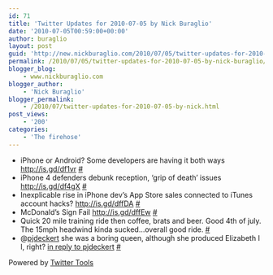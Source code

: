 ```yaml
---
id: 71
title: 'Twitter Updates for 2010-07-05 by Nick Buraglio'
date: '2010-07-05T00:59:00+00:00'
author: buraglio
layout: post
guid: 'http://new.nickburaglio.com/2010/07/05/twitter-updates-for-2010-07-05-by-nick-buraglio/'
permalink: /2010/07/05/twitter-updates-for-2010-07-05-by-nick-buraglio/
blogger_blog:
    - www.nickburaglio.com
blogger_author:
    - 'Nick Buraglio'
blogger_permalink:
    - /2010/07/twitter-updates-for-2010-07-05-by-nick.html
post_views:
    - '200'
categories:
    - 'The firehose'
---
```


- iPhone or Android? Some developers are having it both ways <http://is.gd/df1vr> [\#](http://twitter.com/buraglio/statuses/17719152017)
- iPhone 4 defenders debunk reception, ‘grip of death’ issues <http://is.gd/df4gX> [\#](http://twitter.com/buraglio/statuses/17722098124)
- Inexplicable rise in iPhone dev’s App Store sales connected to iTunes account hacks? <http://is.gd/dffDA> [\#](http://twitter.com/buraglio/statuses/17736537050)
- McDonald’s Sign Fail <http://is.gd/dffEw> [\#](http://twitter.com/buraglio/statuses/17736554286)
- Quick 20 mile training ride then coffee, brats and beer. Good 4th of july. The 15mph headwind kinda sucked…overall good ride. [\#](http://twitter.com/buraglio/statuses/17741835370)
- @[pjdeckert](http://twitter.com/pjdeckert) she was a boring queen, although she produced Elizabeth I l, right? [in reply to pjdeckert](http://twitter.com/pjdeckert/statuses/17740244691) [\#](http://twitter.com/buraglio/statuses/17766783364)

Powered by [Twitter Tools](http://alexking.org/projects/wordpress)